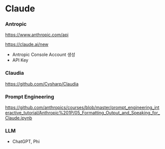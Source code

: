 # Claude

### Antropic

https://www.anthropic.com/api

https://claude.ai/new

* Antropic Console Account 생성
* API Key

### Claudia

https://github.com/Cysharp/Claudia

### Prompt Engineering

https://github.com/anthropics/courses/blob/master/prompt_engineering_interactive_tutorial/Anthropic%201P/05_Formatting_Output_and_Speaking_for_Claude.ipynb

### LLM 

* ChatGPT, Phi